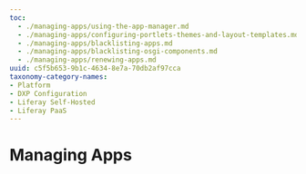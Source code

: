 ```yaml
---
toc:
  - ./managing-apps/using-the-app-manager.md
  - ./managing-apps/configuring-portlets-themes-and-layout-templates.md
  - ./managing-apps/blacklisting-apps.md
  - ./managing-apps/blacklisting-osgi-components.md
  - ./managing-apps/renewing-apps.md
uuid: c5f5b653-9b1c-4634-8e7a-70db2af97cca
taxonomy-category-names:
- Platform
- DXP Configuration
- Liferay Self-Hosted
- Liferay PaaS
---
```

# Managing Apps
